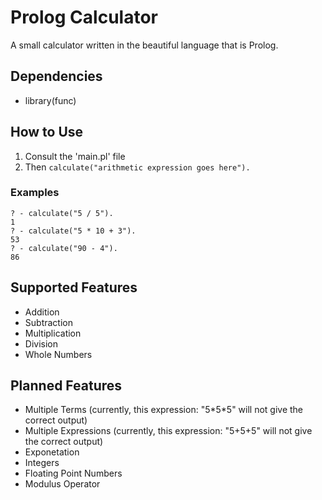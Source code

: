# Prolog Calculator

A small calculator written in the beautiful language that is Prolog.


## Dependencies
- library(func)


## How to Use
1. Consult the 'main.pl' file
2. Then `calculate("arithmetic expression goes here").`

### Examples
```
? - calculate("5 / 5").
1
? - calculate("5 * 10 + 3").
53
? - calculate("90 - 4").
86
```

## Supported Features
- Addition
- Subtraction
- Multiplication
- Division
- Whole Numbers

## Planned Features
- Multiple Terms (currently, this expression: "5\*5\*5" will not give the correct output)
- Multiple Expressions (currently, this expression: "5+5+5" will not give the correct output)
- Exponetation
- Integers
- Floating Point Numbers
- Modulus Operator
